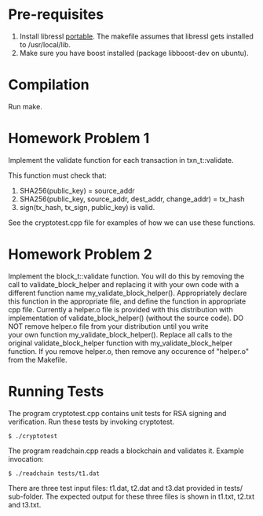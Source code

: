 # Pre-requisites

1. Install libressl [portable](https://github.com/libressl-portable/portable). The makefile assumes that libressl gets installed to /usr/local/lib.
2. Make sure you have boost installed (package libboost-dev on ubuntu).

# Compilation

Run make.

# Homework Problem 1

Implement the validate function for each transaction in txn_t::validate.

This function must check that:

1. SHA256(public_key) = source_addr
2. SHA256(public_key, source_addr, dest_addr, change_addr) = tx_hash
3. sign(tx_hash, tx_sign, public_key) is valid.

See the cryptotest.cpp file for examples of how we can use these functions.

# Homework Problem 2

Implement the block_t::validate function. You will do this by removing 
the call to validate_block_helper and replacing it with your own code with a 
different function name my_validate_block_helper(). 
Appropriately declare this function in the appropriate file, and 
define the function in appropriate cpp file. 
Currently a helper.o file is provided with this distribution with 
implementation of validate_block_helper()  (without the source code). 
DO NOT remove helper.o file from your distribution until you write  
your own function my_validate_block_helper(). 
Replace all calls to the original validate_block_helper function 
with my_validate_block_helper function. 
If you remove helper.o, then remove any occurence of "helper.o" 
from the Makefile. 

# Running Tests

The program cryptotest.cpp contains unit tests for RSA signing and verification. Run these tests by invoking cryptotest.

    $ ./cryptotest

The program readchain.cpp reads a blockchain and validates it. Example invocation:

    $ ./readchain tests/t1.dat

There are three test input files: t1.dat, t2.dat and t3.dat provided in tests/ sub-folder. The expected output for these three files is shown in t1.txt, t2.txt and t3.txt.

